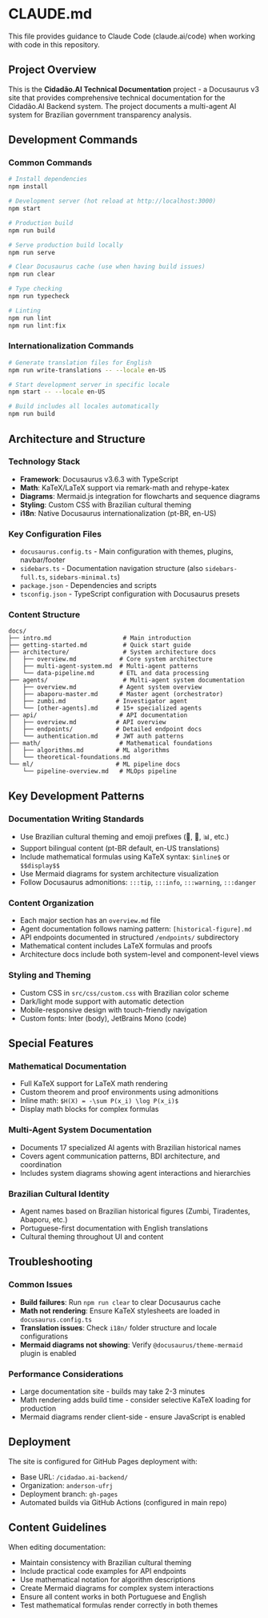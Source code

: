 # CLAUDE.md

This file provides guidance to Claude Code (claude.ai/code) when working with code in this repository.

## Project Overview

This is the **Cidadão.AI Technical Documentation** project - a Docusaurus v3 site that provides comprehensive technical documentation for the Cidadão.AI Backend system. The project documents a multi-agent AI system for Brazilian government transparency analysis.

## Development Commands

### Common Commands
```bash
# Install dependencies
npm install

# Development server (hot reload at http://localhost:3000)
npm start

# Production build
npm run build

# Serve production build locally
npm run serve

# Clear Docusaurus cache (use when having build issues)
npm run clear

# Type checking
npm run typecheck

# Linting
npm run lint
npm run lint:fix
```

### Internationalization Commands
```bash
# Generate translation files for English
npm run write-translations -- --locale en-US

# Start development server in specific locale
npm start -- --locale en-US

# Build includes all locales automatically
npm run build
```

## Architecture and Structure

### Technology Stack
- **Framework**: Docusaurus v3.6.3 with TypeScript
- **Math**: KaTeX/LaTeX support via remark-math and rehype-katex
- **Diagrams**: Mermaid.js integration for flowcharts and sequence diagrams
- **Styling**: Custom CSS with Brazilian cultural theming
- **i18n**: Native Docusaurus internationalization (pt-BR, en-US)

### Key Configuration Files
- `docusaurus.config.ts` - Main configuration with themes, plugins, navbar/footer
- `sidebars.ts` - Documentation navigation structure (also `sidebars-full.ts`, `sidebars-minimal.ts`)
- `package.json` - Dependencies and scripts
- `tsconfig.json` - TypeScript configuration with Docusaurus presets

### Content Structure
```
docs/
├── intro.md                    # Main introduction
├── getting-started.md          # Quick start guide
├── architecture/               # System architecture docs
│   ├── overview.md            # Core system architecture
│   ├── multi-agent-system.md  # Multi-agent patterns
│   └── data-pipeline.md       # ETL and data processing
├── agents/                     # Multi-agent system documentation
│   ├── overview.md            # Agent system overview
│   ├── abaporu-master.md      # Master agent (orchestrator)
│   ├── zumbi.md              # Investigator agent
│   └── [other-agents].md     # 15+ specialized agents
├── api/                       # API documentation
│   ├── overview.md           # API overview
│   ├── endpoints/            # Detailed endpoint docs
│   └── authentication.md     # JWT auth patterns
├── math/                      # Mathematical foundations
│   ├── algorithms.md         # ML algorithms
│   └── theoretical-foundations.md
└── ml/                       # ML pipeline docs
    └── pipeline-overview.md   # MLOps pipeline
```

## Key Development Patterns

### Documentation Writing Standards
- Use Brazilian cultural theming and emoji prefixes (🎯, 🤖, 📊, etc.)
- Support bilingual content (pt-BR default, en-US translations)
- Include mathematical formulas using KaTeX syntax: `$inline$` or `$$display$$`
- Use Mermaid diagrams for system architecture visualization
- Follow Docusaurus admonitions: `:::tip`, `:::info`, `:::warning`, `:::danger`

### Content Organization
- Each major section has an `overview.md` file
- Agent documentation follows naming pattern: `[historical-figure].md`
- API endpoints documented in structured `/endpoints/` subdirectory
- Mathematical content includes LaTeX formulas and proofs
- Architecture docs include both system-level and component-level views

### Styling and Theming
- Custom CSS in `src/css/custom.css` with Brazilian color scheme
- Dark/light mode support with automatic detection
- Mobile-responsive design with touch-friendly navigation
- Custom fonts: Inter (body), JetBrains Mono (code)

## Special Features

### Mathematical Documentation
- Full KaTeX support for LaTeX math rendering
- Custom theorem and proof environments using admonitions
- Inline math: `$H(X) = -\sum P(x_i) \log P(x_i)$`
- Display math blocks for complex formulas

### Multi-Agent System Documentation
- Documents 17 specialized AI agents with Brazilian historical names
- Covers agent communication patterns, BDI architecture, and coordination
- Includes system diagrams showing agent interactions and hierarchies

### Brazilian Cultural Identity
- Agent names based on Brazilian historical figures (Zumbi, Tiradentes, Abaporu, etc.)
- Portuguese-first documentation with English translations
- Cultural theming throughout UI and content

## Troubleshooting

### Common Issues
- **Build failures**: Run `npm run clear` to clear Docusaurus cache
- **Math not rendering**: Ensure KaTeX stylesheets are loaded in `docusaurus.config.ts`
- **Translation issues**: Check `i18n/` folder structure and locale configurations
- **Mermaid diagrams not showing**: Verify `@docusaurus/theme-mermaid` plugin is enabled

### Performance Considerations
- Large documentation site - builds may take 2-3 minutes
- Math rendering adds build time - consider selective KaTeX loading for production
- Mermaid diagrams render client-side - ensure JavaScript is enabled

## Deployment

The site is configured for GitHub Pages deployment with:
- Base URL: `/cidadao.ai-backend/`
- Organization: `anderson-ufrj`
- Deployment branch: `gh-pages`
- Automated builds via GitHub Actions (configured in main repo)

## Content Guidelines

When editing documentation:
- Maintain consistency with Brazilian cultural theming
- Include practical code examples for API endpoints
- Use mathematical notation for algorithm descriptions
- Create Mermaid diagrams for complex system interactions
- Ensure all content works in both Portuguese and English
- Test mathematical formulas render correctly in both themes